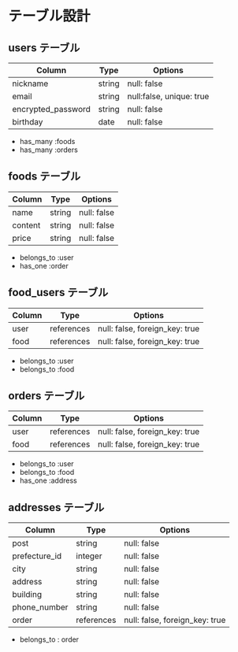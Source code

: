 # テーブル設計

## users テーブル

| Column             | Type   | Options     |
| ------------------ | ------ | ----------- |
| nickname           | string | null: false |
| email              | string | null:false, unique: true |
| encrypted_password | string | null: false |
| birthday           | date   | null: false |

- has_many :foods
- has_many :orders

## foods テーブル

| Column | Type   | Options     |
| ------ | ------ | ----------- |
| name   | string | null: false |
| content| string | null: false |
| price  | string | null: false |


- belongs_to :user
- has_one    :order

## food_users テーブル

| Column | Type       | Options                        |
| ------ | ---------- | ------------------------------ |
| user   | references | null: false, foreign_key: true |
| food   | references | null: false, foreign_key: true |

- belongs_to :user
- belongs_to :food

## orders テーブル

| Column  | Type       | Options                        |
| ------- | ---------- | ------------------------------ |
| user    | references | null: false, foreign_key: true |
| food    | references | null: false, foreign_key: true |

- belongs_to :user
- belongs_to :food
- has_one    :address

## addresses テーブル

| Column        | Type       | Options     |
| ------------  | ---------- | ------------|
| post          | string     | null: false |
| prefecture_id | integer    | null: false |
| city          | string     | null: false |
| address       | string     | null: false |
| building      | string     | null: false |
| phone_number  | string     | null: false |
| order         | references | null: false, foreign_key: true |

- belongs_to : order 